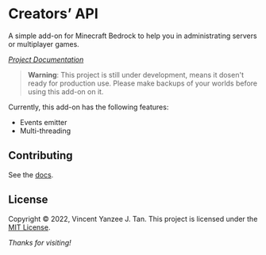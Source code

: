 # Creators’ API

A simple add-on for Minecraft Bedrock to help you in administrating servers or
multiplayer games.

[*Project Documentation*](https://vytdev.github.io/en/projects/creators-api)

> **Warning**: This project is still under development, means it dosen't ready for
 production use. Please make backups of your worlds before using this add-on on it.

Currently, this add-on has the following features:

- Events emitter
- Multi-threading

## Contributing

See the [docs](https://vytdev.github.io/en/projects/creators-api/contributing).

## License

Copyright &copy; 2022, Vincent Yanzee J. Tan.
This project is licensed under the [MIT License](LICENSE).

*Thanks for visiting!*

